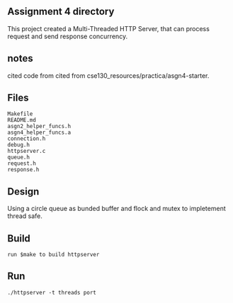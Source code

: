 ## Assignment 4 directory

This project created a Multi-Threaded HTTP Server, that can process request and send response concurrency.

## notes
cited code from cited from cse130_resources/practica/asgn4-starter.

## Files
```
Makefile
README.md
asgn2_helper_funcs.h
asgn4_helper_funcs.a
connection.h
debug.h
httpserver.c
queue.h
request.h
response.h
```

## Design
Using a circle queue as bunded buffer and flock and mutex to impletement thread safe.

## Build
```
run $make to build httpserver
```

## Run
```
./httpserver -t threads port
```

